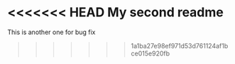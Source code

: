<<<<<<< HEAD
My second readme
=======
This is another one for bug fix
>>>>>>> 1a1ba27e98ef971d53d761124af1bce015e920fb
